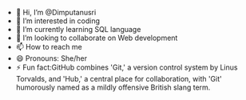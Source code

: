 - 👋 Hi, I’m @Dimputanusri
- 👀 I’m interested in coding 
- 🌱 I’m currently learning SQL language
- 💞️ I’m looking to collaborate on Web development
- 📫 How to reach me 
- 😄 Pronouns: She/her
- ⚡ Fun fact:GitHub combines 'Git,' a version control system by Linus Torvalds, and 'Hub,' a central place for collaboration, with 'Git' humorously named as a mildly offensive British slang term.

<!---
Dimputanusri/Dimputanusri is a ✨ special ✨ repository because its `README.md` (this file) appears on your GitHub profile.
You can click the Preview link to take a look at your changes.
--->

